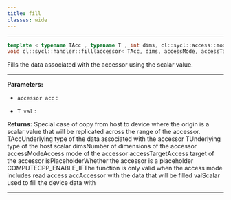 ```yaml
---
title: fill
classes: wide
---
```



---

```cpp
template < typename TAcc , typename T , int dims, cl::sycl::access::mode accessMode, cl::sycl::access::target accessTarget, access::placeholder isPlaceholder, COMPUTECPP_ENABLE_IF(TAcc,(detail::can_copy_types< T, TAcc >::value && detail::is_write_mode< accessMode >::value))  >
void cl::sycl::handler::fill(accessor< TAcc, dims, accessMode, accessTarget, isPlaceholder > acc, T val)
```


Fills the data associated with the accessor using the scalar value. 


---
**Parameters:**

 - `accessor acc`
: 

 - `T val`
: 

**Returns:** Special case of copy from host to device where the origin is a scalar value that will be replicated across the range of the accessor. TAccUnderlying type of the data associated with the accessor TUnderlying type of the host scalar dimsNumber of dimensions of the accessor accessModeAccess mode of the accessor accessTargetAccess target of the accessor isPlaceholderWhether the accessor is a placeholder COMPUTECPP_ENABLE_IFThe function is only valid when the access mode includes read access accAccessor with the data that will be filled valScalar used to fill the device data with 

---
